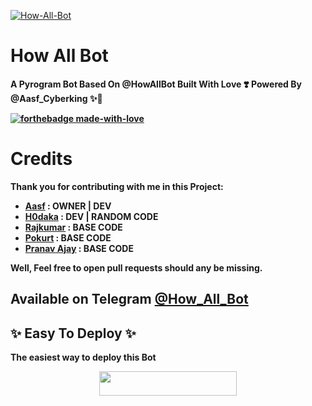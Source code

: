 [![How-All-Bot](https://telegra.ph/file/9143e55d0dc9d27d587fc.jpg "BlueMoon")](https://github.com/sylviorus/bluemoonvampire "BlueMoon")

# How All Bot
<b>A Pyrogram Bot Based On @HowAllBot Built With Love ❣️ Powered By @Aasf_Cyberking ✨🥀 <b/>

[![forthebadge made-with-love](http://ForTheBadge.com/images/badges/built-with-love.svg)](https://telegram.me/AASF_CYBERKING)

# Credits
Thank you for contributing with me in this Project:

+ [Aasf](https://github.com/AASFCYBERKING) : OWNER | DEV 
+ [H0daka](https://github.com/h0daka) : DEV | RANDOM CODE
+ [Rajkumar](https://github.com/Awesome-RJ) : BASE CODE
+ [Pokurt](https://github.com/pokurt) : BASE CODE 
+ [Pranav ⁪⁬⁮⁮⁮⁮Ajay](https://github.com/MoeZilla) : BASE CODE

Well, Feel free to open pull requests should any be missing.
## Available on Telegram [@How_All_Bot](https://t.me/How_All_Bot)
## ✨ Easy To Deploy ✨
The easiest way to deploy this Bot

<p align="center"><a href="https://heroku.com/deploy?template=https://github.com/Team-Aasf/How-All-Bot"> <img src="https://img.shields.io/badge/Deploy%20To%20Heroku-black?style=for-the-badge&logo=heroku" width="220" height="38.45"/></a></p>
